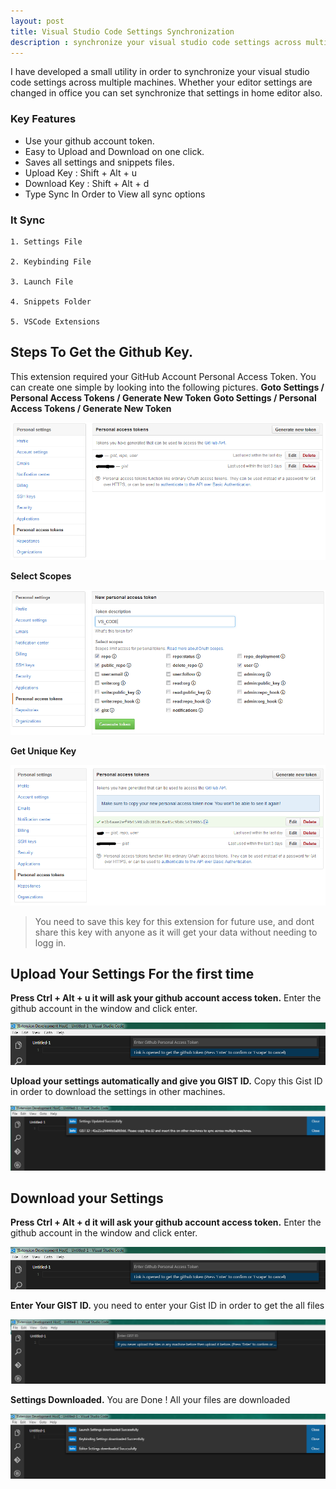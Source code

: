 ```yaml
---
layout: post
title: Visual Studio Code Settings Synchronization
description : synchronize your visual studio code settings across multiple machines. Whether your editor settings are changed in office you can set synchronize that settings in home editor also.
---
```


I have developed a small utility in order to synchronize your visual studio code settings across multiple machines. Whether your editor settings are changed in office you can set synchronize that settings in home editor also.



### Key Features


* Use your github account token.
* Easy to Upload and Download on one click.
* Saves all settings and snippets files.
* Upload Key : Shift + Alt + u
* Download Key : Shift + Alt + d
* Type Sync In Order to View all sync options



### It Sync
```
1. Settings File

2. Keybinding File

3. Launch File

4. Snippets Folder

5. VSCode Extensions

```
	  
	
## Steps To Get the Github Key.

This extension required your GitHub Account Personal Access Token. You can create one simple by looking into the following pictures.
**Goto Settings / Personal Access Tokens / Generate New Token**
<strong>Goto Settings / Personal Access Tokens / Generate New Token</strong>

![Goto Settings / Personal Access Tokens](/img/github1.PNG)

<strong>Select Scopes</strong>

![Select Scopes](/img/github2.PNG)

<strong>Get Unique Key</strong>

![Get Unique Key](/img/github3.PNG)

<blockquote>
<p>
You need to save this key for this extension for future use, and dont share this key with anyone as it will get your data without needing to logg in.
</p>
</blockquote>


## Upload Your Settings For the first time


<strong>Press Ctrl + Alt + u it will ask your github account access token.</strong>
Enter the github account in the window and click enter.

![github account access token](/img/upload1.png)

<strong>Upload your settings automatically and give you GIST ID.</strong>
Copy this Gist ID in order to download the settings in other machines.

![uploaded automatically](/img/upload2.png)


## Download your Settings

<strong>Press Ctrl + Alt + d it will ask your github account access token.</strong>
Enter the github account in the window and click enter.

![github account access token](/img/upload1.png)

<strong>Enter Your GIST ID.</strong>
you need to enter your Gist ID in order to get the all files

![Enter Your GIST ID](/img/download2.png)

<strong>Settings Downloaded.</strong>
You are Done ! All your files are downloaded

![Enter Your GIST ID](/img/download3.png)
